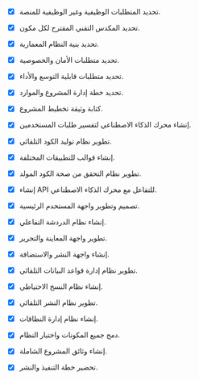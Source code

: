 - [x] تحديد المتطلبات الوظيفية وغير الوظيفية للمنصة.
- [x] تحديد المكدس التقني المقترح لكل مكون.
- [x] تحديد بنية النظام المعمارية.
- [x] تحديد متطلبات الأمان والخصوصية.
- [x] تحديد متطلبات قابلية التوسع والأداء.
- [x] تحديد خطة إدارة المشروع والموارد.
- [x] كتابة وثيقة تخطيط المشروع.
- [x] إنشاء محرك الذكاء الاصطناعي لتفسير طلبات المستخدمين.
- [x] تطوير نظام توليد الكود التلقائي.
- [x] إنشاء قوالب للتطبيقات المختلفة.
- [x] تطوير نظام التحقق من صحة الكود المولد.
- [x] إنشاء API للتفاعل مع محرك الذكاء الاصطناعي.
- [x] تصميم وتطوير واجهة المستخدم الرئيسية.
- [x] إنشاء نظام الدردشة التفاعلي.
- [x] تطوير واجهة المعاينة والتحرير.
- [x] إنشاء واجهة النشر والاستضافة.
- [x] تطوير نظام إدارة قواعد البيانات التلقائي.
- [x] إنشاء نظام النسخ الاحتياطي.
- [x] تطوير نظام النشر التلقائي.
- [x] إنشاء نظام إدارة النطاقات.
- [x] دمج جميع المكونات واختبار النظام.
- [x] إنشاء وثائق المشروع الشاملة.
- [x] تحضير خطة التنفيذ والنشر.

